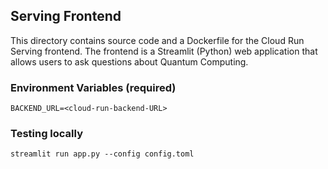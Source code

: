 ## Serving Frontend

This directory contains source code and a Dockerfile for the Cloud Run Serving frontend. The frontend is a Streamlit (Python) web application that allows users to ask questions about Quantum Computing. 

### Environment Variables (required)

```
BACKEND_URL=<cloud-run-backend-URL>
```

### Testing locally 

```
streamlit run app.py --config config.toml
```